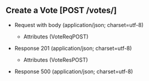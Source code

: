 ## Create a Vote [POST /votes/]

+ Request with body (application/json; charset=utf-8)

    + Attributes (VoteReqPOST)

+ Response 201 (application/json; charset=utf-8)

    + Attributes (VoteResPOST)

+ Response 500 (application/json; charset=utf-8)
